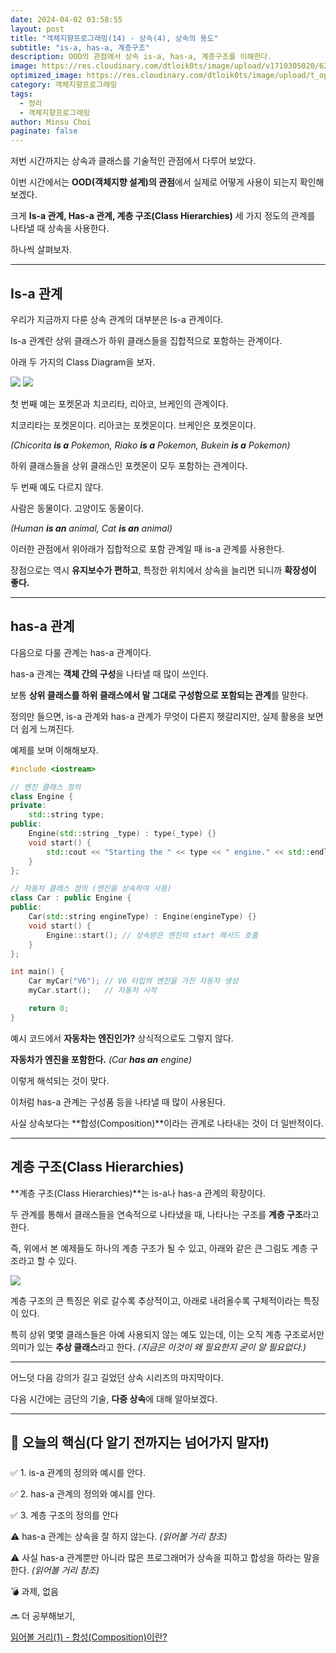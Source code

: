 ```yaml
---
date: 2024-04-02 03:58:55
layout: post
title: "객체지향프로그래밍(14) - 상속(4), 상속의 용도"
subtitle: "is-a, has-a, 계층구조"
description: OOD의 관점에서 상속 is-a, has-a, 계층구조를 이해한다.
image: https://res.cloudinary.com/dtloik0ts/image/upload/v1710305020/62209a189cc9185b70db045b_6ea4ua9rZnloCziXgO4TM7Zqa5oWwYrMD4Lc5BqWGYHrJreJ0-Cq-VTOChRhm1IEhqCGeGpQh9M8L516rerUQF9l1FnfQaHEFyTzex7ily50AmFoRns3jMWLyd5edWCJqBbqGzvo_xaa8bg.jpg
optimized_image: https://res.cloudinary.com/dtloik0ts/image/upload/t_opt/v1710305020/62209a189cc9185b70db045b_6ea4ua9rZnloCziXgO4TM7Zqa5oWwYrMD4Lc5BqWGYHrJreJ0-Cq-VTOChRhm1IEhqCGeGpQh9M8L516rerUQF9l1FnfQaHEFyTzex7ily50AmFoRns3jMWLyd5edWCJqBbqGzvo_xaa8bg.jpg
category: 객체지향프로그래밍
tags:
  - 정리
  - 객체지향프로그래밍
author: Minsu Choi
paginate: false
---
```


저번 시간까지는 상속과 클래스를 기술적인 관점에서 다루어 보았다.

이번 시간에서는 **OOD(객체지향 설계)의 관점**에서 실제로 어떻게 사용이 되는지 확인해보겠다.

크게 **Is-a 관계, Has-a 관계, 계층 구조(Class Hierarchies)** 세 가지 정도의 관계를 나타낼 때 상속을 사용한다.

하나씩 살펴보자.

---

## Is-a 관계

우리가 지금까지 다룬 상속 관계의 대부분은 Is-a 관계이다.

Is-a 관계란 상위 클래스가 하위 클래스들을 집합적으로 포함하는 관계이다.

아래 두 가지의 Class Diagram을 보자.

<img src = "https://res.cloudinary.com/dtloik0ts/image/upload/v1711942985/%EA%B0%95%EC%9D%98%EC%9E%90%EB%A3%8C3_pasazn.png">

<img src = "https://res.cloudinary.com/dtloik0ts/image/upload/v1712020054/%EA%B0%95%EC%9D%98%EC%9E%90%EB%A3%8C4_z6zrip.png">

첫 번째 예는 포켓몬과 치코리타, 리아코, 브케인의 관계이다.

치코리타는 포켓몬이다. 리아코는 포켓몬이다. 브케인은 포켓몬이다.

_(Chicorita **is a** Pokemon, Riako **is a** Pokemon, Bukein **is a** Pokemon)_

하위 클래스들을 상위 클래스인 포켓몬이 모두 포함하는 관계이다.

두 번째 예도 다르지 않다.

사람은 동물이다. 고양이도 동물이다.

_(Human **is an** animal, Cat **is an** animal)_

이러한 관점에서 위아래가 집합적으로 포함 관계일 때 is-a 관계를 사용한다.

장점으로는 역시 **유지보수가 편하고**, 특정한 위치에서 상속을 늘리면 되니까 **확장성이 좋다.**

---

## has-a 관계

다음으로 다룰 관계는 has-a 관계이다.

has-a 관계는 **객체 간의 구성**을 나타낼 때 많이 쓰인다.

보통 **상위 클래스를 하위 클래스에서 말 그대로 구성함으로 포함되는 관계**를 말한다.

정의만 들으면, is-a 관계와 has-a 관계가 무엇이 다른지 헷갈리지만, 실제 활용을 보면 더 쉽게 느껴진다.

예제를 보며 이해해보자.

```c++
#include <iostream>

// 엔진 클래스 정의
class Engine {
private:
    std::string type;
public:
    Engine(std::string _type) : type(_type) {}
    void start() {
        std::cout << "Starting the " << type << " engine." << std::endl;
    }
};

// 자동차 클래스 정의 (엔진을 상속하여 사용)
class Car : public Engine {
public:
    Car(std::string engineType) : Engine(engineType) {}
    void start() {
        Engine::start(); // 상속받은 엔진의 start 메서드 호출
    }
};

int main() {
    Car myCar("V6"); // V6 타입의 엔진을 가진 자동차 생성
    myCar.start();   // 자동차 시작

    return 0;
}
```

예시 코드에서 **자동차는 엔진인가?** 상식적으로도 그렇지 않다.

**자동차가 엔진을 포함한다.** _(Car **has an** engine)_

이렇게 해석되는 것이 맞다.

이처럼 has-a 관계는 구성품 등을 나타낼 때 많이 사용된다.

사실 상속보다는 **합성(Composition)**이라는 관계로 나타내는 것이 더 일반적이다.

---

## 계층 구조(Class Hierarchies)

**계층 구조(Class Hierarchies)**는 is-a나 has-a 관계의 확장이다.

두 관계를 통해서 클래스들을 연속적으로 나타냈을 때, 나타나는 구조를 **계층 구조**라고한다.

즉, 위에서 본 예제들도 하나의 계층 구조가 될 수 있고, 아래와 같은 큰 그림도 계층 구조라고 할 수 있다.

<img src = "https://res.cloudinary.com/dtloik0ts/image/upload/v1712032529/phpPkdRG7_r7spfn.png">

계층 구조의 큰 특징은 위로 갈수록 추상적이고, 아래로 내려올수록 구체적이라는 특징이 있다.

특히 상위 몇몇 클래스들은 아예 사용되지 않는 예도 있는데, 이는 오직 계층 구조로서만 의미가 있는 **추상 클래스**라고 한다. _(지금은 이것이 왜 필요한지 굳이 알 필요없다.)_

---

어느덧 다음 강의가 길고 길었던 상속 시리즈의 마지막이다.

다음 시간에는 금단의 기술, **다중 상속**에 대해 알아보겠다.

---

<h2>📖 오늘의 핵심(다 알기 전까지는 넘어가지 말자❗)</h2>

✅ 1. is-a 관계의 정의와 예시를 안다.

✅ 2. has-a 관계의 정의와 예시를 안다.

✅ 3. 계층 구조의 정의를 안다

⚠️ has-a 관계는 상속을 잘 하지 않는다. _(읽어볼 거리 참조)_

⚠️ 사실 has-a 관계뿐만 아니라 많은 프로그래머가 상속을 피하고 합성을 하라는 말을 한다. _(읽어볼 거리 참조)_

💣 과제, 없음

🔜 더 공부해보기,

<a href = "https://inpa.tistory.com/entry/OOP-%F0%9F%92%A0-%EA%B0%9D%EC%B2%B4-%EC%A7%80%ED%96%A5%EC%9D%98-%EC%83%81%EC%86%8D-%EB%AC%B8%EC%A0%9C%EC%A0%90%EA%B3%BC-%ED%95%A9%EC%84%B1Composition-%EC%9D%B4%ED%95%B4%ED%95%98%EA%B8%B0">읽어볼 거리(1) - 합성(Composition)이란?</a>
